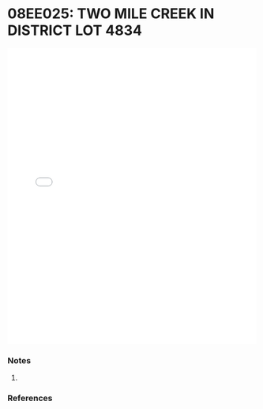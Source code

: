 # 08EE025: TWO MILE CREEK IN DISTRICT LOT 4834

<iframe src="/_static/stations/08EE025_fdc.html" width="100%" height="600" frameborder="0"></iframe>

### Notes
1. 

### References

